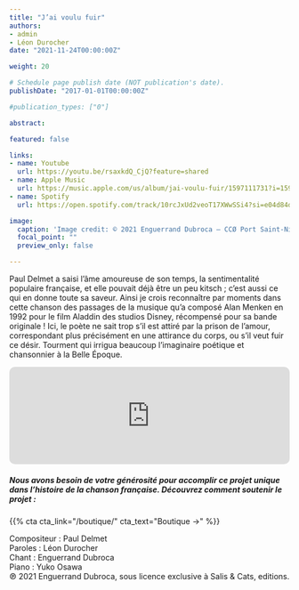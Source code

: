 ```yaml
---
title: "J’ai voulu fuir"
authors:
- admin
- Léon Durocher
date: "2021-11-24T00:00:00Z"

weight: 20

# Schedule page publish date (NOT publication's date).
publishDate: "2017-01-01T00:00:00Z"

#publication_types: ["0"]

abstract: 

featured: false

links:
- name: Youtube
  url: https://youtu.be/rsaxkdQ_CjQ?feature=shared
- name: Apple Music
  url: https://music.apple.com/us/album/jai-voulu-fuir/1597111731?i=1597111899
- name: Spotify
  url: https://open.spotify.com/track/10rcJxUd2veoT17XWwSSi4?si=e04d84da79ac4dd2

image:
  caption: 'Image credit: © 2021 Enguerrand Dubroca – CCØ Port Saint-Nicolas du Louvre, Anonyme  – Paris Collections / Musée Carnavalet'
  focal_point: ""
  preview_only: false

---
```


Paul Delmet a saisi l’âme amoureuse de son temps, la sentimentalité populaire française, et elle pouvait déjà être un peu kitsch ; c’est aussi ce qui en donne toute sa saveur. Ainsi je crois reconnaître par moments dans cette chanson des passages de la musique qu’a composé Alan Menken en 1992 pour le film Aladdin des studios Disney, récompensé pour sa bande originale ! Ici, le poète ne sait trop s’il est attiré par la prison de l’amour, correspondant plus précisément en une attirance du corps, ou s’il veut fuir ce désir. Tourment qui irrigua beaucoup l’imaginaire poétique et chansonnier à la Belle Époque.


<iframe allow="autoplay *; encrypted-media *; fullscreen *; clipboard-write" frameborder="0" height="175" style="width:100%;max-width:720px;overflow:hidden;border-radius:10px;" sandbox="allow-forms allow-popups allow-same-origin allow-scripts allow-storage-access-by-user-activation allow-top-navigation-by-user-activation" src="https://embed.music.apple.com/us/album/jai-voulu-fuir/1597111731?i=1597111899"></iframe>

##### Nous avons besoin de votre générosité pour accomplir ce projet unique dans l’histoire de la chanson française. Découvrez comment soutenir le projet :
{{% cta cta_link="/boutique/" cta_text="Boutique →" %}}

<p>Compositeur : Paul Delmet <br>
Paroles : Léon Durocher<br>
Chant : Enguerrand Dubroca<br>
Piano : Yuko Osawa<br>
℗ 2021 Enguerrand Dubroca, sous licence exclusive à Salis & Cats, editions.</p>


